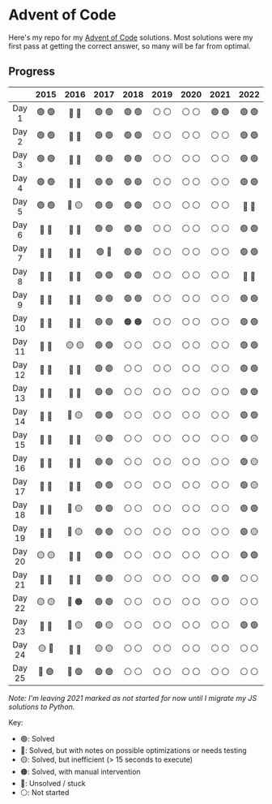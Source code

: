 # Advent of Code

Here's my repo for my [Advent of Code](https://adventofcode.com/) solutions. Most solutions were my first pass at getting the correct answer, so many will be far from optimal.

## Progress

|        | 2015  | 2016  | 2017  | 2018  | 2019  | 2020  | 2021  | 2022  |
| :----: | :---: | :---: | :---: | :---: | :---: | :---: | :---: | :---: |
| Day 1  | 🟢 🟢 | 🔵 🔵 | 🟢 🟢 | 🟢 🟢 | ⚪️ ⚪️ | ⚪️ ⚪️ | 🟢 🟢 | 🟢 🟢 |
| Day 2  | 🟢 🟢 | 🔵 🔵 | 🟢 🟢 | 🟢 🟢 | ⚪️ ⚪️ | ⚪️ ⚪️ | ⚪️ ⚪️ | 🟢 🟢 |
| Day 3  | 🟢 🟢 | 🔵 🔵 | 🟢 🟢 | 🟢 🟢 | ⚪️ ⚪️ | ⚪️ ⚪️ | ⚪️ ⚪️ | 🟢 🟢 |
| Day 4  | 🟢 🟢 | 🔵 🔵 | 🟢 🟢 | 🟢 🟢 | ⚪️ ⚪️ | ⚪️ ⚪️ | ⚪️ ⚪️ | 🟢 🟢 |
| Day 5  | 🟢 🟢 | 🔵 🟡 | 🟢 🟢 | 🟢 🟢 | ⚪️ ⚪️ | ⚪️ ⚪️ | ⚪️ ⚪️ | 🔵 🔵 |
| Day 6  | 🔵 🔵 | 🔵 🔵 | 🟢 🟢 | 🟢 🟢 | ⚪️ ⚪️ | ⚪️ ⚪️ | ⚪️ ⚪️ | 🟢 🟢 |
| Day 7  | 🔵 🔵 | 🔵 🔵 | 🟢 🔵 | 🟢 🟢 | ⚪️ ⚪️ | ⚪️ ⚪️ | ⚪️ ⚪️ | 🟢 🟢 |
| Day 8  | 🔵 🔵 | 🔵 🔵 | 🟢 🟢 | 🟢 🟢 | ⚪️ ⚪️ | ⚪️ ⚪️ | ⚪️ ⚪️ | 🔵 🔵 |
| Day 9  | 🔵 🔵 | 🔵 🔵 | 🟢 🟢 | 🟢 🟢 | ⚪️ ⚪️ | ⚪️ ⚪️ | ⚪️ ⚪️ | 🟢 🟢 |
| Day 10 | 🔵 🔵 | 🔵 🔵 | 🟢 🟢 | 🟠 🟠 | ⚪️ ⚪️ | ⚪️ ⚪️ | ⚪️ ⚪️ | 🟢 🟢 |
| Day 11 | 🔵 🔵 | 🟡 🟡 | 🟢 🟢 | ⚪️ ⚪️ | ⚪️ ⚪️ | ⚪️ ⚪️ | ⚪️ ⚪️ | 🟢 🟢 |
| Day 12 | 🔵 🔵 | 🔵 🔵 | 🟢 🟢 | ⚪️ ⚪️ | ⚪️ ⚪️ | ⚪️ ⚪️ | ⚪️ ⚪️ | 🟢 🟢 |
| Day 13 | 🔵 🔵 | 🔵 🔵 | 🟢 🟢 | ⚪️ ⚪️ | ⚪️ ⚪️ | ⚪️ ⚪️ | ⚪️ ⚪️ | 🟢 🟢 |
| Day 14 | 🔵 🔵 | 🔵 🟡 | 🟢 🟢 | ⚪️ ⚪️ | ⚪️ ⚪️ | ⚪️ ⚪️ | ⚪️ ⚪️ | 🟢 🟢 |
| Day 15 | 🔵 🔵 | 🔵 🔵 | 🟡 🟢 | ⚪️ ⚪️ | ⚪️ ⚪️ | ⚪️ ⚪️ | ⚪️ ⚪️ | 🟢 🟡 |
| Day 16 | 🔵 🔵 | 🔵 🔵 | 🟢 🟢 | ⚪️ ⚪️ | ⚪️ ⚪️ | ⚪️ ⚪️ | ⚪️ ⚪️ | 🟢 🟡 |
| Day 17 | 🔵 🔵 | 🔵 🔵 | 🟢 🟢 | ⚪️ ⚪️ | ⚪️ ⚪️ | ⚪️ ⚪️ | ⚪️ ⚪️ | 🟢 🟡 |
| Day 18 | 🔵 🔵 | 🔵 🟡 | 🟢 🟢 | ⚪️ ⚪️ | ⚪️ ⚪️ | ⚪️ ⚪️ | ⚪️ ⚪️ | 🟢 🟢 |
| Day 19 | 🔵 🔵 | 🔵 🟡 | 🟢 🟢 | ⚪️ ⚪️ | ⚪️ ⚪️ | ⚪️ ⚪️ | ⚪️ ⚪️ | 🟢 🟡 |
| Day 20 | 🟡 🟡 | 🔵 🔵 | 🟢 🟢 | ⚪️ ⚪️ | ⚪️ ⚪️ | ⚪️ ⚪️ | ⚪️ ⚪️ | 🟢 🟢 |
| Day 21 | 🔵 🔵 | 🔵 🔵 | 🟢 🟢 | ⚪️ ⚪️ | ⚪️ ⚪️ | ⚪️ ⚪️ | 🟢 🟢 | ⚪️ ⚪️ |
| Day 22 | 🟡 🟡 | 🔵 🟠 | 🟢 🟢 | ⚪️ ⚪️ | ⚪️ ⚪️ | ⚪️ ⚪️ | ⚪️ ⚪️ | ⚪️ ⚪️ |
| Day 23 | 🔵 🔵 | 🔵 🟡 | 🟢 🟡 | ⚪️ ⚪️ | ⚪️ ⚪️ | ⚪️ ⚪️ | ⚪️ ⚪️ | 🟢 🟢 |
| Day 24 | 🟡 🔵 | 🔵 🔵 | 🟡 🟡 | ⚪️ ⚪️ | ⚪️ ⚪️ | ⚪️ ⚪️ | ⚪️ ⚪️ | ⚪️ ⚪️ |
| Day 25 | 🔵 🟢 | 🔵 🟢 | 🟢 🟢 | ⚪️ ⚪️ | ⚪️ ⚪️ | ⚪️ ⚪️ | ⚪️ ⚪️ | ⚪️ ⚪️ |

*Note: I'm leaving 2021 marked as not started for now until I migrate my JS solutions to Python.*

Key:
- 🟢: Solved
- 🔵: Solved, but with notes on possible optimizations or needs testing
- 🟡: Solved, but inefficient (> 15 seconds to execute)
- 🟠: Solved, with manual intervention
- 🔴: Unsolved / stuck
- ⚪️: Not started
